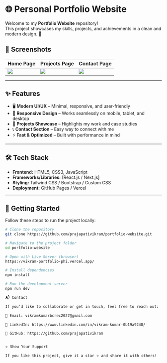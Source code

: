 # 🌐 Personal Portfolio Website  

Welcome to my **Portfolio Website** repository!  
This project showcases my skills, projects, and achievements in a clean and modern design. 🚀  

## 📸 Screenshots  

| Home Page | Projects Page | Contact Page |
|-----------|---------------|--------------|
| ![](./screenshots/home.png) | ![](./screenshots/projects.png) | ![](./screenshots/contact.png) |


---

## ✨ Features  

- 🖥️ **Modern UI/UX** – Minimal, responsive, and user-friendly  
- 📱 **Responsive Design** – Works seamlessly on mobile, tablet, and desktop  
- 📂 **Projects Showcase** – Highlights my work and case studies  
- 📞 **Contact Section** – Easy way to connect with me  
- ⚡ **Fast & Optimized** – Built with performance in mind  

---

## 🛠️ Tech Stack  

- **Frontend:** HTML5, CSS3, JavaScript  
- **Frameworks/Libraries:** [React.js / Next.js]   
- **Styling:** Tailwind CSS / Bootstrap / Custom CSS  
- **Deployment:** GitHub Pages / Vercel  

---

## 🚀 Getting Started  

Follow these steps to run the project locally:  

```bash
# Clone the repository
git clone https://github.com/prajapativikram/portfolio-website.git

# Navigate to the project folder
cd portfolio-website

# Open with Live Server (browser)
https://vikram-portfolio-phi.vercel.app/

# Install dependencies
npm install

# Run the development server
npm run dev

📬 Contact

If you’d like to collaborate or get in touch, feel free to reach out:

📧 Email: vikramkumarbcrec2027@gmail.com

💼 LinkedIn: https://www.linkedin.com/in/vikram-kumar-0b19a9248/

🐙 GitHub: https://github.com/prajapativikram


⭐ Show Your Support

If you like this project, give it a star ⭐ and share it with others!
